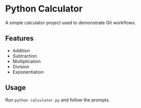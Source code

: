 # Python Calculator

A simple calculator project used to demonstrate Git workflows.

## Features
- Addition
- Subtraction
- Multiplication
- Division
- Exponentiation

## Usage
Run `python calculator.py` and follow the prompts.
